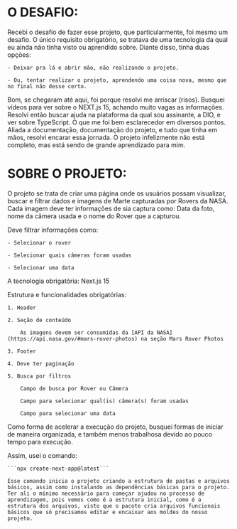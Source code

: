 # O DESAFIO:

Recebi o desafio de fazer esse projeto, que particularmente, foi mesmo um desafio.
O único requisito obrigatório, se tratava de uma tecnologia da qual eu ainda não tinha visto ou aprendido sobre.
Diante disso, tinha duas opções:

    - Deixar pra lá e abrir mão, não realizando o projeto.

    - Ou, tentar realizar o projeto, aprendendo uma coisa nova, mesmo que no final não desse certo.

Bom, se chegaram até aqui, foi porque resolvi me arriscar (risos).
Busquei vídeos para ver sobre o NEXT.js 15, achando muito vagas as informações.
Resolvi então buscar ajuda na plataforma da qual sou assinante, a DIO, e ver sobre TypeScript. O que me foi bem esclarecedor em diversos pontos.
Aliada a documentação, documentação do projeto, e tudo que tinha em mãos, resolvi encarar essa jornada.
O projeto infelizmente não está completo, mas está sendo de grande aprendizado para mim.

# SOBRE O PROJETO:

O projeto se trata de criar uma página onde os usuários possam visualizar, buscar e filtrar dados e imagens de Marte capturadas por Rovers da NASA.
Cada imagem deve ter informações de sia captura como: Data da foto, nome da câmera usada e o nome do Rover que a capturou.

Deve filtrar informações como:

    - Selecionar o rover

    - Selecionar quais câmeras foram usadas

    - Selecionar uma data

A tecnologia obrigatória: Next.js 15

Estrutura e funcionalidades obrigatórias:

    1. Header

    2. Seção de conteúdo

        As imagens devem ser consumidas da [API da NASA](https://api.nasa.gov/#mars-rover-photos) na seção Mars Rover Photos

    3. Footer

    4. Deve ter paginação

    5. Busca por filtros

        Campo de busca por Rover ou Câmera

        Campo para selecionar qual(is) câmera(s) foram usadas

        Campo para selecionar uma data

Como forma de acelerar a execução do projeto, busquei formas de iniciar de maneira organizada, e também menos trabalhosa devido ao pouco tempo para execução.

Assim, usei o comando:

    ```npx create-next-app@latest```
    
    Esse comando inicia o projeto criando a estrutura de pastas e arquivos básicos, assim como instalando as dependências básicas para o projeto. Ter ali o mínimo necessário para começar ajudou no processo de aprendizagem, pois vemos como é a estrutura inicial, como é a estrutura dos arquivos, visto que o pacote cria arquivos funcionais básicos que só precisamos editar e encaixar aos moldes do nosso projeto. 